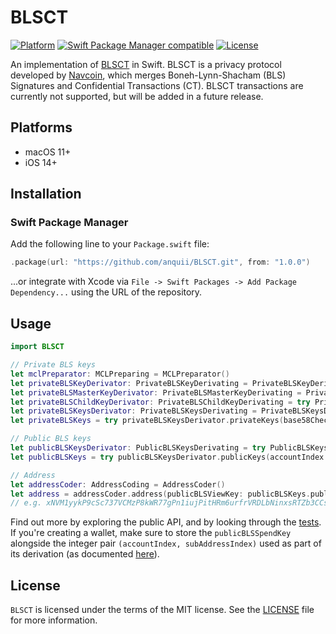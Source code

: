 # BLSCT

[![Platform](https://img.shields.io/badge/Platforms-macOS%20%7C%20iOS-blue)](#platforms)
[![Swift Package Manager compatible](https://img.shields.io/badge/SPM-compatible-orange)](#swift-package-manager)
[![License](https://img.shields.io/badge/license-MIT-green.svg)](https://github.com/anquii/BLSCT/blob/main/LICENSE)

An implementation of [BLSCT](https://docs.navcoin.org/blsct) in Swift. BLSCT is a privacy protocol developed by [Navcoin](https://github.com/navcoin), which merges Boneh-Lynn-Shacham (BLS) Signatures and Confidential Transactions (CT). BLSCT transactions are currently not supported, but will be added in a future release.

## Platforms
- macOS 11+
- iOS 14+

## Installation

### Swift Package Manager

Add the following line to your `Package.swift` file:
```swift
.package(url: "https://github.com/anquii/BLSCT.git", from: "1.0.0")
```
...or integrate with Xcode via `File -> Swift Packages -> Add Package Dependency...` using the URL of the repository.

## Usage

```swift
import BLSCT

// Private BLS keys
let mclPreparator: MCLPreparing = MCLPreparator()
let privateBLSKeyDerivator: PrivateBLSKeyDerivating = PrivateBLSKeyDerivator()
let privateBLSMasterKeyDerivator: PrivateBLSMasterKeyDerivating = PrivateBLSMasterKeyDerivator(privateBLSKeyDerivator: privateBLSKeyDerivator)
let privateBLSChildKeyDerivator: PrivateBLSChildKeyDerivating = try PrivateBLSChildKeyDerivator(privateBLSKeyDerivator: privateBLSKeyDerivator, mclPreparator: mclPreparator)
let privateBLSKeysDerivator: PrivateBLSKeysDerivating = PrivateBLSKeysDerivator(privateBLSMasterKeyDerivator: privateBLSMasterKeyDerivator, privateBLSChildKeyDerivator: privateBLSChildKeyDerivator)
let privateBLSKeys = try privateBLSKeysDerivator.privateKeys(base58CheckEncodedPrivateMasterKey: "xprv9s21ZrQH143K3QTDL4LXw2F7HEK3wJUD2nW2nRk4stbPy6cq3jPPqjiChkVvvNKmPGJxWUtg6LnF5kejMRNNU3TGtRBeJgk33yuGBxrMPHi") // (privateBLSViewKey, privateBLSSpendKey, privateBLSBlindingKey)

// Public BLS keys
let publicBLSKeysDerivator: PublicBLSKeysDerivating = try PublicBLSKeysDerivator(privateBLSViewKey: privateBLSKeys.privateBLSViewKey, privateBLSSpendKey: privateBLSKeys.privateBLSSpendKey, mclPreparator: mclPreparator)
let publicBLSKeys = try publicBLSKeysDerivator.publicKeys(accountIndex: 0, subAddressIndex: 0) // (publicBLSViewKey, publicBLSSpendKey)

// Address
let addressCoder: AddressCoding = AddressCoder()
let address = addressCoder.address(publicBLSViewKey: publicBLSKeys.publicBLSViewKey, publicBLSSpendKey: publicBLSKeys.publicBLSSpendKey)
// e.g. xNVM1yykP9cSc737VCMzP8kWR77gPn1iujPitHRm6urfrVRDLbNinxsRTZb3CCsYCD3Uqj3RCQubEYaHj3XKmGMbFTDctT2JVJ6CCazXomPmoiPGB3qf8rfKp7NEyzKupjeSD4CfkKS
```

Find out more by exploring the public API, and by looking through the [tests](Tests/BLSCTTests). If you're creating a wallet, make sure to store the `publicBLSSpendKey` alongside the integer pair `(accountIndex, subAddressIndex)` used as part of its derivation (as documented [here](https://docs.navcoin.org/blsct)).

## License

`BLSCT` is licensed under the terms of the MIT license. See the [LICENSE](LICENSE) file for more information.
